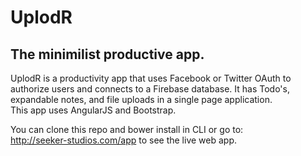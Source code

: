 # UplodR 
## The minimilist productive app.
UplodR is a productivity app that uses Facebook or Twitter OAuth to authorize users and connects to a Firebase database. It has Todo's, expandable notes, and file uploads in a single page application.  
This app uses AngularJS and Bootstrap.  

You can clone this repo and bower install in CLI or go to:  
<http://seeker-studios.com/app> to see the live web app.

